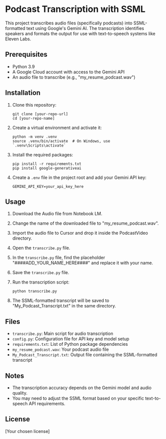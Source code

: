 # Podcast Transcription with SSML

This project transcribes audio files (specifically podcasts) into SSML-formatted text using Google's Gemini AI. The transcription identifies speakers and formats the output for use with text-to-speech systems like Eleven Labs.

## Prerequisites

- Python 3.9
- A Google Cloud account with access to the Gemini API
- An audio file to transcribe (e.g., "my_resume_podcast.wav")

## Installation

1. Clone this repository:
   ```
   git clone [your-repo-url]
   cd [your-repo-name]
   ```

2. Create a virtual environment and activate it:
   ```
   python -m venv .venv
   source .venv/bin/activate  # On Windows, use `.venv\Scripts\activate`
   ```

3. Install the required packages:
   ```
   pip install -r requirements.txt
   pip install google-generativeai
   ```

4. Create a `.env` file in the project root and add your Gemini API key:
   ```
   GEMINI_API_KEY=your_api_key_here
   ```

## Usage

1. Download the Audio file from Notebook LM.
2. Change the name of the downloaded file to "my_resume_podcast.wav".
3. Import the audio file to Cursor and drop it inside the PodcastVideo directory.
4. Open the `transcribe.py` file.
5. In the `transcribe.py` file, find the placeholder "####ADD_YOUR_NAME_HERE####" and replace it with your name.
6. Save the `transcribe.py` file.

7. Run the transcription script:
   ```
   python transcribe.py
   ```

8. The SSML-formatted transcript will be saved to "My_Podcast_Transcript.txt" in the same directory.

## Files

- `transcribe.py`: Main script for audio transcription
- `config.py`: Configuration file for API key and model setup
- `requirements.txt`: List of Python package dependencies
- `my_resume_podcast.wav`: Your podcast audio file
- `My_Podcast_Transcript.txt`: Output file containing the SSML-formatted transcript

## Notes

- The transcription accuracy depends on the Gemini model and audio quality.
- You may need to adjust the SSML format based on your specific text-to-speech API requirements.

## License

[Your chosen license]
